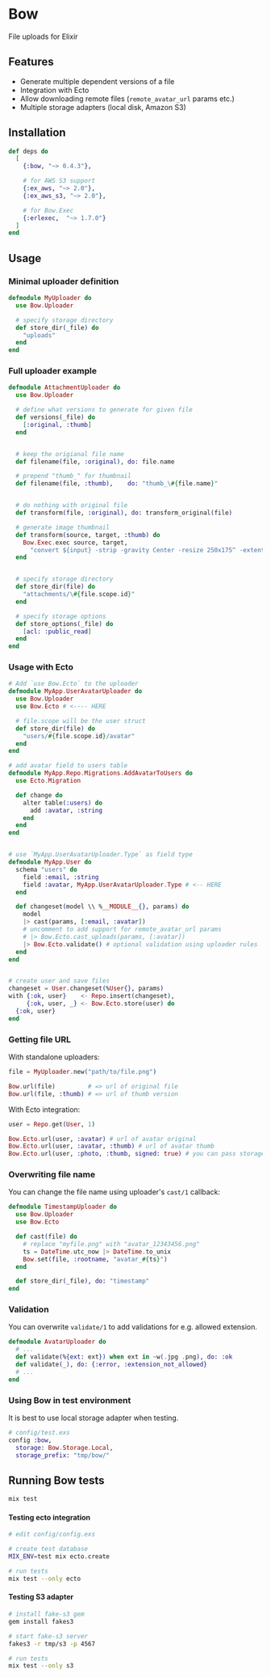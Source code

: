 # Bow

File uploads for Elixir

## Features

- Generate multiple dependent versions of a file
- Integration with Ecto
- Allow downloading remote files (`remote_avatar_url` params etc.)
- Multiple storage adapters (local disk, Amazon S3)

## Installation

```elixir
def deps do
  [
    {:bow, "~> 0.4.3"},

    # for AWS S3 support
    {:ex_aws, "~> 2.0"},
    {:ex_aws_s3, "~> 2.0"},

    # for Bow.Exec
    {:erlexec,  "~> 1.7.0"}
  ]
end
```

## Usage

### Minimal uploader definition

```elixir
defmodule MyUploader do
  use Bow.Uploader

  # specify storage directory
  def store_dir(_file) do
    "uploads"
  end
end
```

### Full uploader example

```elixir
defmodule AttachmentUploader do
  use Bow.Uploader

  # define what versions to generate for given file
  def versions(_file) do
    [:original, :thumb]
  end


  # keep the origianal file name
  def filename(file, :original), do: file.name

  # prepend "thumb_" for thumbnail
  def filename(file, :thumb),    do: "thumb_\#{file.name}"


  # do nothing with original file
  def transform(file, :original), do: transform_original(file)

  # generate image thumbnail
  def transform(source, target, :thumb) do
    Bow.Exec.exec source, target,
      "convert ${input} -strip -gravity Center -resize 250x175^ -extent 250x175 ${output}"
  end


  # specify storage directory
  def store_dir(file) do
    "attachments/\#{file.scope.id}"
  end

  # specify storage options
  def store_options(_file) do
    [acl: :public_read]
  end
end
```

### Usage with Ecto

```elixir
# Add `use Bow.Ecto` to the uploader
defmodule MyApp.UserAvatarUploader do
  use Bow.Uploader
  use Bow.Ecto # <---- HERE

  # file.scope will be the user struct
  def store_dir(file) do
    "users/#{file.scope.id}/avatar"
  end
end

# add avatar field to users table
defmodule MyApp.Repo.Migrations.AddAvatarToUsers do
  use Ecto.Migration

  def change do
    alter table(:users) do
      add :avatar, :string
    end
  end
end


# use `MyApp.UserAvatarUploader.Type` as field type
defmodule MyApp.User do
  schema "users" do
    field :email, :string
    field :avatar, MyApp.UserAvatarUploader.Type # <-- HERE
  end

  def changeset(model \\ %__MODULE__{}, params) do
    model
    |> cast(params, [:email, :avatar])
    # uncomment to add support for remote_avatar_url params
    # |> Bow.Ecto.cast_uploads(params, [:avatar])
    |> Bow.Ecto.validate() # optional validation using uploader rules
  end
end


# create user and save files
changeset = User.changeset(%User{}, params)
with {:ok, user}    <- Repo.insert(changeset),
     {:ok, user, _} <- Bow.Ecto.store(user) do
  {:ok, user}
end
```

### Getting file URL

With standalone uploaders:

```elixir
file = MyUploader.new("path/to/file.png")

Bow.url(file)         # => url of original file
Bow.url(file, :thumb) # => url of thumb version
```

With Ecto integration:

```elixir
user = Repo.get(User, 1)

Bow.Ecto.url(user, :avatar) # url of avatar original
Bow.Ecto.url(user, :avatar, :thumb) # url of avatar thumb
Bow.Ecto.url(user, :photo, :thumb, signed: true) # you can pass storage-specific options
```

### Overwriting file name

You can change the file name using uploader's `cast/1` callback:

```elixir
defmodule TimestampUploader do
  use Bow.Uploader
  use Bow.Ecto

  def cast(file) do
    # replace "myfile.png" with "avatar_12343456.png"
    ts = DateTime.utc_now |> DateTime.to_unix
    Bow.set(file, :rootname, "avatar_#{ts}")
  end

  def store_dir(_file), do: "timestamp"
end
```

### Validation

You can overwrite `validate/1` to add validations for e.g. allowed extension.

```elixir
defmodule AvatarUploader do
  # ...
  def validate(%{ext: ext}) when ext in ~w(.jpg .png), do: :ok
  def validate(_), do: {:error, :extension_not_allowed}
  # ...
end
```

### Using Bow in test environment

It is best to use local storage adapter when testing.

```elixir
# config/test.exs
config :bow,
  storage: Bow.Storage.Local,
  storage_prefix: "tmp/bow/"
```

## Running Bow tests

```bash
mix test
```

#### Testing ecto integration

```bash
# edit config/config.exs

# create test database
MIX_ENV=test mix ecto.create

# run tests
mix test --only ecto
```

#### Testing S3 adapter

```bash
# install fake-s3 gem
gem install fakes3

# start fake-s3 server
fakes3 -r tmp/s3 -p 4567

# run tests
mix test --only s3
```
